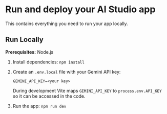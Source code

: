 # Run and deploy your AI Studio app

This contains everything you need to run your app locally.

## Run Locally

**Prerequisites:**  Node.js


1. Install dependencies:
   `npm install`
2. Create an `.env.local` file with your Gemini API key:

   ```env
   GEMINI_API_KEY=<your key>
   ```

   During development Vite maps `GEMINI_API_KEY` to `process.env.API_KEY` so it can be accessed in the code.
3. Run the app:
   `npm run dev`
